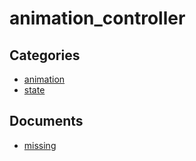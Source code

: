 # animation_controller

## Categories
- [animation](./animation/README.md)
- [state](./state/README.md)

## Documents
- [missing](missing.md)